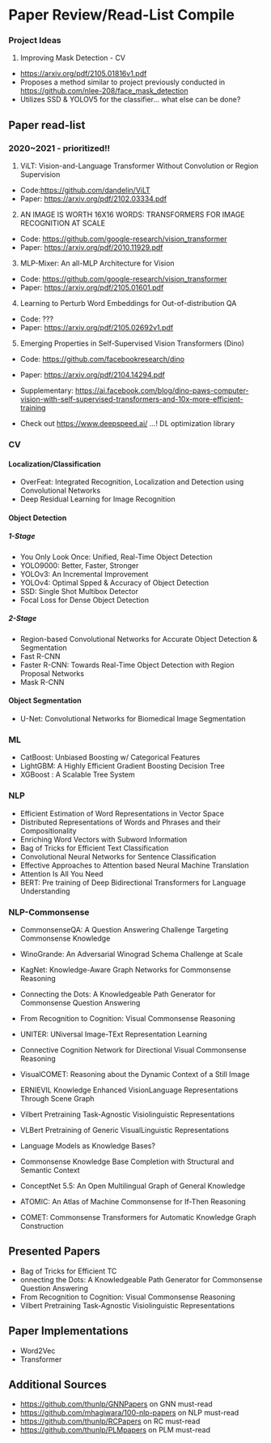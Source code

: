 # Paper Review/Read-List Compile

### Project Ideas
1) Improving Mask Detection - CV
- https://arxiv.org/pdf/2105.01816v1.pdf
- Proposes a method similar to project previously conducted in https://github.com/nlee-208/face_mask_detection
- Utilizes SSD & YOLOV5 for the classifier... what else can be done?

## Paper read-list
### 2020~2021 - prioritized!!
1) ViLT: Vision-and-Language Transformer Without Convolution or Region Supervision
- Code:https://github.com/dandelin/ViLT
- Paper: https://arxiv.org/pdf/2102.03334.pdf

2) AN IMAGE IS WORTH 16X16 WORDS: TRANSFORMERS FOR IMAGE RECOGNITION AT SCALE
- Code: https://github.com/google-research/vision_transformer
- Paper: https://arxiv.org/pdf/2010.11929.pdf

3) MLP-Mixer: An all-MLP Architecture for Vision
- Code: https://github.com/google-research/vision_transformer
- Paper: https://arxiv.org/pdf/2105.01601.pdf

4) Learning to Perturb Word Embeddings for Out-of-distribution QA
- Code: ???
- Paper: https://arxiv.org/pdf/2105.02692v1.pdf

5) Emerging Properties in Self-Supervised Vision Transformers (Dino)
- Code: https://github.com/facebookresearch/dino
- Paper: https://arxiv.org/pdf/2104.14294.pdf
- Supplementary: https://ai.facebook.com/blog/dino-paws-computer-vision-with-self-supervised-transformers-and-10x-more-efficient-training

- Check out https://www.deepspeed.ai/  ...! DL optimization library

### CV
#### Localization/Classification
- OverFeat: Integrated Recognition, Localization and Detection using Convolutional Networks
- Deep Residual Learning for Image Recognition

#### Object Detection
##### 1-Stage
- You Only Look Once: Unified, Real-Time Object Detection
- YOLO9000: Better, Faster, Stronger
- YOLOv3: An Incremental Improvement
- YOLOv4: Optimal Spped & Accuracy of Object Detection
- SSD: Single Shot Multibox Detector
- Focal Loss for Dense Object Detection

##### 2-Stage
- Region-based Convolutional Networks for Accurate Object Detection & Segmentation
- Fast R-CNN
- Faster R-CNN: Towards Real-Time Object Detection with Region Proposal Networks
- Mask R-CNN

#### Object Segmentation
- U-Net: Convolutional Networks for Biomedical Image Segmentation

### ML
- CatBoost: Unbiased Boosting w/ Categorical Features
- LightGBM: A Highly Efficient Gradient Boosting Decision Tree
- XGBoost : A Scalable Tree System

### NLP
- Efficient Estimation of Word Representations in Vector Space
- Distributed Representations of Words and Phrases and their Compositionality
- Enriching Word Vectors with Subword Information
- Bag of Tricks for Efficient Text Classification 
- Convolutional Neural Networks for Sentence Classification
- Effective Approaches to Attention based Neural Machine Translation
- Attention Is All You Need
- BERT: Pre training of Deep Bidirectional Transformers for Language Understanding

### NLP-Commonsense
- CommonsenseQA: A Question Answering Challenge Targeting Commonsense Knowledge
- WinoGrande: An Adversarial Winograd Schema Challenge at Scale
- KagNet: Knowledge-Aware Graph Networks for Commonsense Reasoning
- Connecting the Dots: A Knowledgeable Path Generator for Commonsense Question Answering

- From Recognition to Cognition: Visual Commonsense Reasoning
- UNITER: UNiversal Image-TExt Representation Learning
- Connective Cognition Network for Directional Visual Commonsense Reasoning
- VisualCOMET: Reasoning about the Dynamic Context of a Still Image
- ERNIEVIL Knowledge Enhanced VisionLanguage Representations Through Scene Graph
- Vilbert Pretraining Task-Agnostic Visiolinguistic Representations
- VLBert Pretraining of Generic VisualLinguistic Representations

- Language Models as Knowledge Bases? 
- Commonsense Knowledge Base Completion with Structural and Semantic Context
- ConceptNet 5.5: An Open Multilingual Graph of General Knowledge
- ATOMIC: An Atlas of Machine Commonsense for If-Then Reasoning
- COMET: Commonsense Transformers for Automatic Knowledge Graph Construction

## Presented Papers
- Bag of Tricks for Efficient TC
- onnecting the Dots: A Knowledgeable Path Generator for Commonsense Question Answering
- From Recognition to Cognition: Visual Commonsense Reasoning
- Vilbert Pretraining Task-Agnostic Visiolinguistic Representations

## Paper Implementations
- Word2Vec
- Transformer


## Additional Sources
- https://github.com/thunlp/GNNPapers on GNN must-read
- https://github.com/mhagiwara/100-nlp-papers on NLP must-read
- https://github.com/thunlp/RCPapers on RC must-read
- https://github.com/thunlp/PLMpapers on PLM must-read

